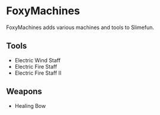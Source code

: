 # FoxyMachines
FoxyMachines adds various machines and tools to Slimefun.

## Tools
* Electric Wind Staff
* Electric Fire Staff
* Electric Fire Staff II
## Weapons
* Healing Bow
